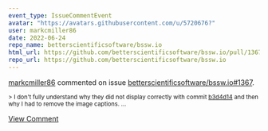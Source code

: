 ```yaml
---
event_type: IssueCommentEvent
avatar: "https://avatars.githubusercontent.com/u/5720676?"
user: markcmiller86
date: 2022-06-24
repo_name: betterscientificsoftware/bssw.io
html_url: https://github.com/betterscientificsoftware/bssw.io/pull/1367
repo_url: https://github.com/betterscientificsoftware/bssw.io
---
```


<a href='https://github.com/markcmiller86' target='_blank'>markcmiller86</a> commented on issue <a href='https://github.com/betterscientificsoftware/bssw.io/pull/1367' target='_blank'>betterscientificsoftware/bssw.io#1367</a>.

<small>> I don't fully understand why they did not display correctly with commit [b3d4d14](https://github.com/betterscientificsoftware/bssw.io/commit/b3d4d14d670fee7bcfeda0bb4d9df65588cb179a) and then why I had to remove the image captions....</small>

<a href='https://github.com/betterscientificsoftware/bssw.io/pull/1367' target='_blank'>View Comment</a>